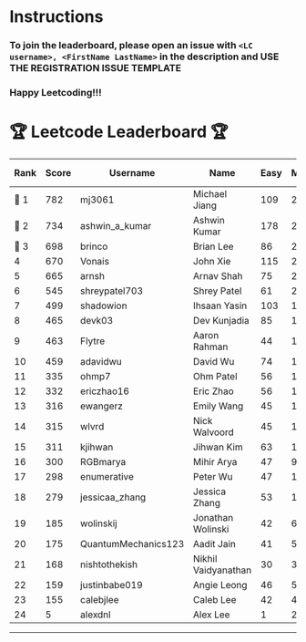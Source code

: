# Instructions
### To join the leaderboard, please open an issue with `<LC username>, <FirstName LastName>` in the description and USE THE REGISTRATION ISSUE TEMPLATE
### Happy Leetcoding!!!


# 🏆 Leetcode Leaderboard 🏆

| Rank | Score | Username       | Name | Easy | Medium | Hard | Problems Solved |
|------|----------------|-----------------|-------------------|--------------|--------------|--------------|--------------|
| 🥇 1 | 782 | mj3061 | Michael Jiang | 109 | 272 | 43 | 424 |
| 🥈 2 | 734 | ashwin_a_kumar | Ashwin Kumar | 178 | 248 | 20 | 446 |
| 🥉 3 | 698 | brinco | Brian Lee | 86 | 255 | 34 | 375 |
| 4 | 670 | Vonais | John Xie | 115 | 228 | 33 | 376 |
| 5 | 665 | arnsh | Arnav Shah | 75 | 217 | 52 | 344 |
| 6 | 545 | shreypatel703 | Shrey Patel | 61 | 206 | 24 | 291 |
| 7 | 499 | shadowion | Ihsaan Yasin | 103 | 168 | 20 | 291 |
| 8 | 465 | devk03 | Dev Kunjadia | 85 | 175 | 10 | 270 |
| 9 | 463 | Flytre | Aaron Rahman | 44 | 148 | 41 | 233 |
| 10 | 459 | adavidwu | David Wu | 74 | 152 | 27 | 253 |
| 11 | 335 | ohmp7 | Ohm Patel | 56 | 123 | 11 | 190 |
| 12 | 332 | ericzhao16 | Eric Zhao | 56 | 123 | 10 | 189 |
| 13 | 316 | ewangerz | Emily Wang | 45 | 107 | 19 | 171 |
| 14 | 315 | wlvrd | Nick Walvoord | 45 | 123 | 8 | 176 |
| 15 | 311 | kjihwan | Jihwan Kim | 63 | 103 | 14 | 180 |
| 16 | 300 | RGBmarya | Mihir Arya | 47 | 98 | 19 | 164 |
| 17 | 298 | enumerative | Peter Wu | 47 | 106 | 13 | 166 |
| 18 | 279 | jessicaa_zhang | Jessica Zhang | 53 | 104 | 6 | 163 |
| 19 | 185 | wolinskij | Jonathan Wolinski | 42 | 67 | 3 | 112 |
| 20 | 175 | QuantumMechanics123 | Aadit Jain | 41 | 55 | 8 | 104 |
| 21 | 168 | nishtothekish | Nikhil Vaidyanathan | 30 | 36 | 22 | 88 |
| 22 | 159 | justinbabe019 | Angie Leong | 46 | 52 | 3 | 101 |
| 23 | 155 | calebjlee | Caleb Lee | 42 | 49 | 5 | 96 |
| 24 | 5 | alexdnl | Alex Lee | 1 | 2 | 0 | 3 |
---